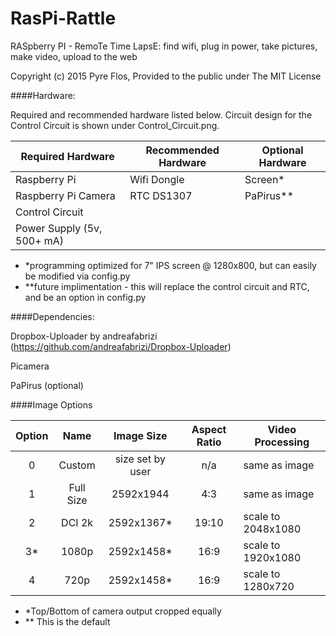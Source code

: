 # RasPi-Rattle
RASpberry PI - RemoTe Time LapsE: find wifi, plug in power, take pictures, make video, upload to the web

Copyright (c) 2015 Pyre Flos, Provided to the public under The MIT License

####Hardware:

Required and recommended hardware listed below. Circuit design for the Control Circuit is shown under Control_Circuit.png.

| Required Hardware | Recommended Hardware | Optional Hardware |
| ----- | ----- | ----- |
| Raspberry Pi | Wifi Dongle | Screen* |
| Raspberry Pi Camera | RTC DS1307 | PaPirus** | 
| Control Circuit |  |  |  |
| Power Supply (5v, 500+ mA) |  |  |
* *programming optimized for 7" IPS screen @ 1280x800, but can easily be modified via config.py
* **future implimentation - this will replace the control circuit and RTC, and be an option in config.py

####Dependencies:

Dropbox-Uploader by andreafabrizi  (https://github.com/andreafabrizi/Dropbox-Uploader)

Picamera

PaPirus (optional)

####Image Options

| Option | Name | Image Size | Aspect Ratio| Video Processing |
| :-----: | :-----: | :-----: | :-----: | ----- |
| 0 | Custom | size set by user | n/a | same as image |
| 1 | Full Size | 2592x1944 | 4:3 | same as image |
| 2 | DCI 2k | 2592x1367* | 19:10 | scale to 2048x1080 |
| 3* | 1080p | 2592x1458* | 16:9 | scale to 1920x1080 |
| 4 | 720p | 2592x1458* | 16:9 | scale to 1280x720 |
* *Top/Bottom of camera output cropped equally
* ** This is the default


